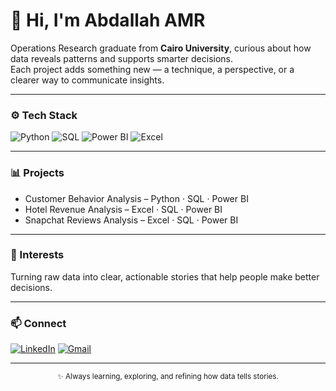 # 👋 Hi, I'm Abdallah AMR

Operations Research graduate from **Cairo University**, curious about how data reveals patterns and supports smarter decisions.  
Each project adds something new — a technique, a perspective, or a clearer way to communicate insights.

---

### ⚙️ Tech Stack
![Python](https://img.shields.io/badge/Python-3776AB?style=flat&logo=python&logoColor=white)
![SQL](https://img.shields.io/badge/SQL-316192?style=flat&logo=postgresql&logoColor=white)
![Power BI](https://img.shields.io/badge/Power%20BI-F2C811?style=flat&logo=powerbi&logoColor=black)
![Excel](https://img.shields.io/badge/Excel-217346?style=flat&logo=microsoft-excel&logoColor=white)

---

### 📊 Projects 
- Customer Behavior Analysis – Python · SQL · Power BI
- Hotel Revenue Analysis – Excel · SQL · Power BI
- Snapchat Reviews Analysis – Excel · SQL · Power BI

---

### 🧠 Interests
Turning raw data into clear, actionable stories that help people make better decisions.

---

### 📫 Connect
[![LinkedIn](https://img.shields.io/badge/LinkedIn-0077B5?style=flat&logo=linkedin&logoColor=white)](www.linkedin.com/in/abdallah-amr-742070319)
[![Gmail](https://img.shields.io/badge/Email-D14836?style=flat&logo=gmail&logoColor=white)](amrosyphotos1@gmail.com)

---

<p align="center">
  <sub>✨ Always learning, exploring, and refining how data tells stories.</sub>
</p>
